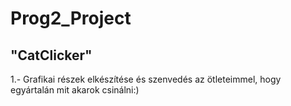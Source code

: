 # Prog2_Project

## "CatClicker"

1.- Grafikai részek elkészítése és szenvedés az ötleteimmel, hogy egyártalán mit akarok csinálni:)
